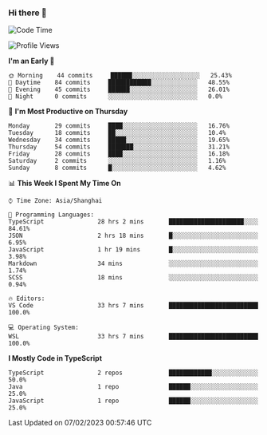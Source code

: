 ### Hi there 👋

<!--
**waynelwz/waynelwz** is a ✨ _special_ ✨ repository because its `README.md` (this file) appears on your GitHub profile.

Here are some ideas to get you started:

- 🔭 I’m currently working on ...
- 🌱 I’m currently learning ...
- 👯 I’m looking to collaborate on ...
- 🤔 I’m looking for help with ...
- 💬 Ask me about ...
- 📫 How to reach me: ...
- 😄 Pronouns: ...
- ⚡ Fun fact: ...
-->

<!--START_SECTION:waka-->
![Code Time](http://img.shields.io/badge/Code%20Time-994%20hrs%2040%20mins-blue)

![Profile Views](http://img.shields.io/badge/Profile%20Views-0-blue)

**I'm an Early 🐤** 

```text
🌞 Morning    44 commits     ██████░░░░░░░░░░░░░░░░░░░   25.43% 
🌆 Daytime    84 commits     ████████████░░░░░░░░░░░░░   48.55% 
🌃 Evening    45 commits     ██████░░░░░░░░░░░░░░░░░░░   26.01% 
🌙 Night      0 commits      ░░░░░░░░░░░░░░░░░░░░░░░░░   0.0%

```
📅 **I'm Most Productive on Thursday** 

```text
Monday       29 commits     ████░░░░░░░░░░░░░░░░░░░░░   16.76% 
Tuesday      18 commits     ██░░░░░░░░░░░░░░░░░░░░░░░   10.4% 
Wednesday    34 commits     █████░░░░░░░░░░░░░░░░░░░░   19.65% 
Thursday     54 commits     ███████░░░░░░░░░░░░░░░░░░   31.21% 
Friday       28 commits     ████░░░░░░░░░░░░░░░░░░░░░   16.18% 
Saturday     2 commits      ░░░░░░░░░░░░░░░░░░░░░░░░░   1.16% 
Sunday       8 commits      █░░░░░░░░░░░░░░░░░░░░░░░░   4.62%

```


📊 **This Week I Spent My Time On** 

```text
⌚︎ Time Zone: Asia/Shanghai

💬 Programming Languages: 
TypeScript               28 hrs 2 mins       █████████████████████░░░░   84.61% 
JSON                     2 hrs 18 mins       █░░░░░░░░░░░░░░░░░░░░░░░░   6.95% 
JavaScript               1 hr 19 mins        █░░░░░░░░░░░░░░░░░░░░░░░░   3.98% 
Markdown                 34 mins             ░░░░░░░░░░░░░░░░░░░░░░░░░   1.74% 
SCSS                     18 mins             ░░░░░░░░░░░░░░░░░░░░░░░░░   0.94%

🔥 Editors: 
VS Code                  33 hrs 7 mins       █████████████████████████   100.0%

💻 Operating System: 
WSL                      33 hrs 7 mins       █████████████████████████   100.0%

```

**I Mostly Code in TypeScript** 

```text
TypeScript               2 repos             ████████████░░░░░░░░░░░░░   50.0% 
Java                     1 repo              ██████░░░░░░░░░░░░░░░░░░░   25.0% 
JavaScript               1 repo              ██████░░░░░░░░░░░░░░░░░░░   25.0%

```



 Last Updated on 07/02/2023 00:57:46 UTC
<!--END_SECTION:waka-->
